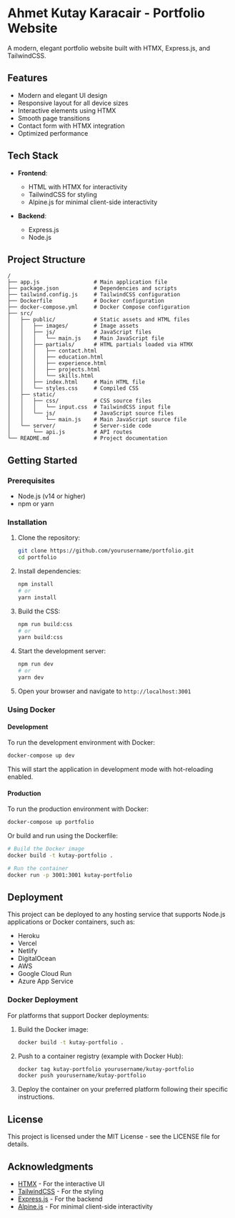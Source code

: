 # Ahmet Kutay Karacair - Portfolio Website

A modern, elegant portfolio website built with HTMX, Express.js, and TailwindCSS.

## Features

- Modern and elegant UI design
- Responsive layout for all device sizes
- Interactive elements using HTMX
- Smooth page transitions
- Contact form with HTMX integration
- Optimized performance

## Tech Stack

- **Frontend**:
  - HTML with HTMX for interactivity
  - TailwindCSS for styling
  - Alpine.js for minimal client-side interactivity

- **Backend**:
  - Express.js
  - Node.js

## Project Structure

```
/
├── app.js                 # Main application file
├── package.json           # Dependencies and scripts
├── tailwind.config.js     # TailwindCSS configuration
├── Dockerfile             # Docker configuration
├── docker-compose.yml     # Docker Compose configuration
├── src/
│   ├── public/            # Static assets and HTML files
│   │   ├── images/        # Image assets
│   │   ├── js/            # JavaScript files
│   │   │   └── main.js    # Main JavaScript file
│   │   ├── partials/      # HTML partials loaded via HTMX
│   │   │   ├── contact.html
│   │   │   ├── education.html
│   │   │   ├── experience.html
│   │   │   ├── projects.html
│   │   │   └── skills.html
│   │   ├── index.html     # Main HTML file
│   │   └── styles.css     # Compiled CSS
│   ├── static/
│   │   ├── css/           # CSS source files
│   │   │   └── input.css  # TailwindCSS input file
│   │   └── js/            # JavaScript source files
│   │       └── main.js    # Main JavaScript source file
│   └── server/            # Server-side code
│       └── api.js         # API routes
└── README.md              # Project documentation
```

## Getting Started

### Prerequisites

- Node.js (v14 or higher)
- npm or yarn

### Installation

1. Clone the repository:
   ```bash
   git clone https://github.com/yourusername/portfolio.git
   cd portfolio
   ```

2. Install dependencies:
   ```bash
   npm install
   # or
   yarn install
   ```

3. Build the CSS:
   ```bash
   npm run build:css
   # or
   yarn build:css
   ```

4. Start the development server:
   ```bash
   npm run dev
   # or
   yarn dev
   ```

5. Open your browser and navigate to `http://localhost:3001`

### Using Docker

#### Development

To run the development environment with Docker:

```bash
docker-compose up dev
```

This will start the application in development mode with hot-reloading enabled.

#### Production

To run the production environment with Docker:

```bash
docker-compose up portfolio
```

Or build and run using the Dockerfile:

```bash
# Build the Docker image
docker build -t kutay-portfolio .

# Run the container
docker run -p 3001:3001 kutay-portfolio
```

## Deployment

This project can be deployed to any hosting service that supports Node.js applications or Docker containers, such as:

- Heroku
- Vercel
- Netlify
- DigitalOcean
- AWS
- Google Cloud Run
- Azure App Service

### Docker Deployment

For platforms that support Docker deployments:

1. Build the Docker image:
   ```bash
   docker build -t kutay-portfolio .
   ```

2. Push to a container registry (example with Docker Hub):
   ```bash
   docker tag kutay-portfolio yourusername/kutay-portfolio
   docker push yourusername/kutay-portfolio
   ```

3. Deploy the container on your preferred platform following their specific instructions.

## License

This project is licensed under the MIT License - see the LICENSE file for details.

## Acknowledgments

- [HTMX](https://htmx.org/) - For the interactive UI
- [TailwindCSS](https://tailwindcss.com/) - For the styling
- [Express.js](https://expressjs.com/) - For the backend
- [Alpine.js](https://alpinejs.dev/) - For minimal client-side interactivity
